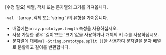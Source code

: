 [수정 필요]
배열, 객체 또는 문자열의 크기를 가져옵니다.

-`val '(`array`,`객체'또는`string ')의 유형을 가져옵니다.
- 배열에는`array.prototype.length` 속성을 사용하십시오.
- 사용 가능한 경우 '길이'또는 '크기'값을 사용하거나 개체의 키 수를 사용하십시오.
- 문자열에 대해`val`
-`String.prototype.split ()`을 사용하여 문자열을 문자 배열로 분할하고 길이를 반환합니다.